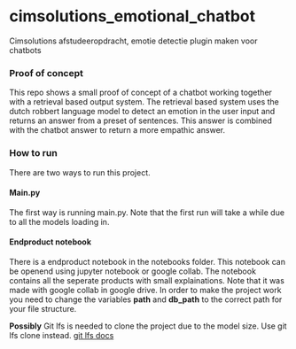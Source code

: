 # cimsolutions_emotional_chatbot
Cimsolutions afstudeeropdracht, emotie detectie plugin maken voor chatbots

### Proof of concept
This repo shows a small proof of concept of a chatbot working together with a retrieval based output system.
The retrieval based system uses the dutch robbert language model to detect an emotion in the user input and returns
an answer from a preset of sentences. This answer is combined with the chatbot answer to return a more empathic answer.

### How to run
There are two ways to run this project.

#### Main.py
The first way is running main.py. Note that the first run will take a while due to all the models loading in.

#### Endproduct notebook
There is a endproduct notebook in the notebooks folder. This notebook can be openend using jupyter notebook or google collab.
The notebook contains all the seperate products with small explainations. Note that it was made with google collab in google drive.
In order to make the project work you need to change the variables **path** and **db_path** to the correct path for your file structure.

**Possibly** Git lfs is needed to clone the project due to the model size. Use git lfs clone instead. [git lfs docs](https://git-lfs.com/)
